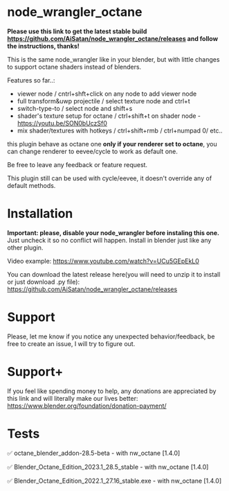 # node_wrangler_octane

**Please use this link to get the latest stable build https://github.com/AiSatan/node_wrangler_octane/releases and follow the instructions, thanks!**

This is the same node_wrangler like in your blender, but with little changes to support octane shaders instead of blenders.

Features so far..:

- viewer node / cntrl+shft+click on any node to add viewer node
- full transform&uwp projectile / select texture node and ctrl+t
- switch-type-to / select node and shift+s
- shader's texture setup for octane / ctrl+shift+t on shader node - https://youtu.be/SON0bUczSf0
- mix shader/textures with hotkeys / ctrl+shift+rmb / ctrl+numpad 0/ etc..

this plugin behave as octane one __only if your renderer set to octane__, you can change renderer to eevee/cycle to work as default one.

Be free to leave any feedback or feature request.

This plugin still can be used with cycle/eevee, it doesn't override any of default methods.

# Installation
__Important: please, disable your node_wrangler before instaling this one.__
Just uncheck it so no conflict will happen.
Install in blender just like any other plugin.

Video example: 
https://www.youtube.com/watch?v=UCu5GEpEkL0

You can download the latest release here(you will need to unzip it to install or just download .py file):
https://github.com/AiSatan/node_wrangler_octane/releases


# Support
Please, let me know if you notice any unexpected behavior/feedback, be free to create an issue, I will try to figure out. 

# Support+
If you feel like spending money to help, any donations are appreciated by this link and will literally make our lives better: https://www.blender.org/foundation/donation-payment/

# Tests
✅ octane_blender_addon-28.5-beta - with nw_octane [1.4.0]

✅ Blender_Octane_Edition_2023.1_28.5_stable - with nw_octane [1.4.0]

✅ Blender_Octane_Edition_2022.1_27.16_stable.exe - with nw_octane [1.4.0]
